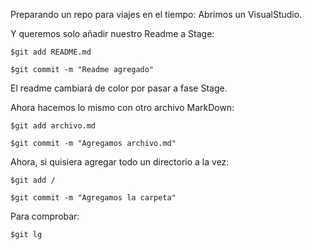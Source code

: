 Preparando un repo para viajes en el tiempo:
Abrimos un VisualStudio.

Y queremos solo añadir nuestro Readme a Stage:
<pre><code>$git add README.md</pre></code>
<pre><code>$git commit -m "Readme agregado"</pre></code>
El readme cambiará de color por pasar a fase Stage.

Ahora hacemos lo mismo con otro archivo MarkDown:
<pre><code>$git add archivo.md</pre></code>
<pre><code>$git commit -m "Agregamos archivo.md"</pre></code>

Ahora, si quisiera agregar todo un directorio a la vez:
<pre><code>$git add <nombre_dir>/</pre></code>
<pre><code>$git commit -m "Agregamos la carpeta"</pre></code>

Para comprobar:
<pre><code>$git lg</pre></code>